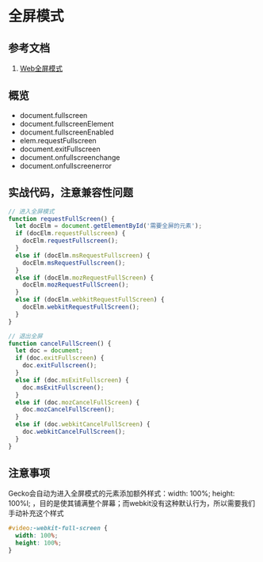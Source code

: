 # 全屏模式

## 参考文档
1. [Web全屏模式](https://juejin.im/post/5b73d5d651882560ff5c15a4)

## 概览
- document.fullscreen
- document.fullscreenElement
- document.fullscreenEnabled
- elem.requestFullscreen
- document.exitFullscreen
- document.onfullscreenchange
- document.onfullscreenerror

## 实战代码，注意兼容性问题
```js
// 进入全屏模式
function requestFullScreen() {
  let docElm = document.getElementById('需要全屏的元素');
  if (docElm.requestFullscreen) {
    docElm.requestFullscreen();
  }
  else if (docElm.msRequestFullscreen) {
    docElm.msRequestFullscreen();
  }
  else if (docElm.mozRequestFullScreen) {
    docElm.mozRequestFullScreen();
  }
  else if (docElm.webkitRequestFullScreen) {
    docElm.webkitRequestFullScreen();
  }
}

// 退出全屏
function cancelFullScreen() {
  let doc = document;
  if (doc.exitFullscreen) {
    doc.exitFullscreen();
  }
  else if (doc.msExitFullscreen) {
    doc.msExitFullscreen();
  }
  else if (doc.mozCancelFullScreen) {
    doc.mozCancelFullScreen();
  }
  else if (doc.webkitCancelFullScreen) {
    doc.webkitCancelFullScreen();
  }
}
```

## 注意事项
Gecko会自动为进入全屏模式的元素添加额外样式：width: 100%; height: 100%l; ，目的是使其铺满整个屏幕；而webkit没有这种默认行为，所以需要我们手动补充这个样式
```css
#video:-webkit-full-screen {
  width: 100%;
  height: 100%;
}
```

